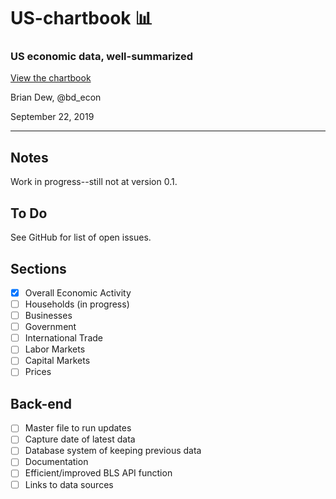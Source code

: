 # US-chartbook :bar_chart:

### US economic data, well-summarized


[View the chartbook](https://github.com/bdecon/US-chartbook/blob/master/chartbook/chartbook.pdf)


Brian Dew, @bd_econ

September 22, 2019


----

## Notes

Work in progress--still not at version 0.1.

## To Do

See GitHub for list of open issues.

## Sections

- [x] Overall Economic Activity
- [ ] Households (in progress)
- [ ] Businesses
- [ ] Government
- [ ] International Trade
- [ ] Labor Markets
- [ ] Capital Markets
- [ ] Prices

## Back-end

- [ ] Master file to run updates
- [ ] Capture date of latest data
- [ ] Database system of keeping previous data
- [ ] Documentation
- [ ] Efficient/improved BLS API function
- [ ] Links to data sources
